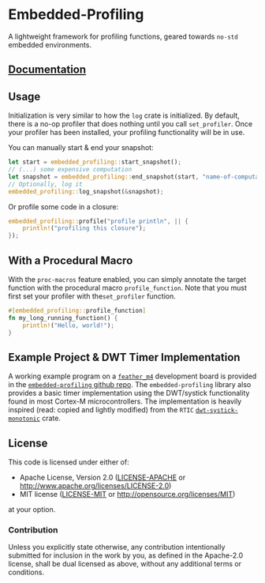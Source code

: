 # Embedded-Profiling

A lightweight framework for profiling functions, geared towards
`no-std` embedded environments.

## [Documentation](https://docs.rs/embedded-profiling/)

## Usage

Initialization is very similar
to how the `log` crate is initialized. By default, there is a
no-op profiler that does nothing until you call `set_profiler`.
Once your profiler has been installed, your profiling
functionality will be in use.

You can manually start & end your snapshot:
```rust
let start = embedded_profiling::start_snapshot();
// (...) some expensive computation
let snapshot = embedded_profiling::end_snapshot(start, "name-of-computation");
// Optionally, log it
embedded_profiling::log_snapshot(&snapshot);
```

Or profile some code in a closure:
```rust
embedded_profiling::profile("profile println", || {
    println!("profiling this closure");
});
```

## With a Procedural Macro

With the `proc-macros` feature enabled, you can simply annotate
the target function with the procedural macro `profile_function`.
Note that you must first set your profiler with the`set_profiler`
function.
```rust
#[embedded_profiling::profile_function]
fn my_long_running_function() {
    println!("Hello, world!");
}
```

## Example Project & DWT Timer Implementation

A working example program on a [`feather_m4`] development board is provided
in the [`embedded-profiling` github repo](https://github.com/TDHolmes/embedded-profiling).
The `embedded-profiling` library also provides a basic timer implementation
using the DWT/systick functionality found in most Cortex-M microcontrollers.
The implementation is heavily inspired (read: copied and lightly modified)
from the `RTIC` [`dwt-systick-monotonic`](https://github.com/rtic-rs/dwt-systick-monotonic) crate.

## License

This code is licensed under either of:

- Apache License, Version 2.0 ([LICENSE-APACHE](../LICENSE-APACHE) or
  http://www.apache.org/licenses/LICENSE-2.0)
- MIT license ([LICENSE-MIT](../LICENSE-MIT) or http://opensource.org/licenses/MIT)

at your option.

### Contribution

Unless you explicitly state otherwise, any contribution intentionally submitted for inclusion in the
work by you, as defined in the Apache-2.0 license, shall be dual licensed as above, without any
additional terms or conditions.


[`feather_m4`]: https://www.adafruit.com/product/3857
